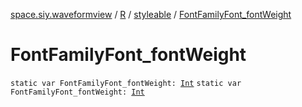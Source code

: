 [space.siy.waveformview](../../index.md) / [R](../index.md) / [styleable](index.md) / [FontFamilyFont_fontWeight](./-font-family-font_font-weight.md)

# FontFamilyFont_fontWeight

`static var FontFamilyFont_fontWeight: `[`Int`](https://kotlinlang.org/api/latest/jvm/stdlib/kotlin/-int/index.html)
`static var FontFamilyFont_fontWeight: `[`Int`](https://kotlinlang.org/api/latest/jvm/stdlib/kotlin/-int/index.html)